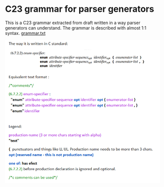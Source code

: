 # C23 grammar for parser generators

This is a C23 grammar extracted from draft written in a way parser generators can understand. 
The grammar is described with almost 1:1 syntax. [grammar.txt](grammar.txt)


![](grammar.png)
